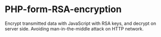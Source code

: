 # PHP-form-RSA-encryption
Encrypt transmitted data with JavaScript with RSA keys, and decrypt on server side. Avoiding man-in-the-middle attack on HTTP network.
